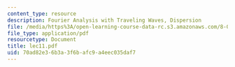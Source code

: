 ```yaml
---
content_type: resource
description: Fourier Analysis with Traveling Waves, Dispersion
file: /media/https%3A/open-learning-course-data-rc.s3.amazonaws.com/8-03-physics-iii-spring-2003/70ad82e36b3a3f6bafc9a4eec035daf7_lec11.pdf
file_type: application/pdf
resourcetype: Document
title: lec11.pdf
uid: 70ad82e3-6b3a-3f6b-afc9-a4eec035daf7
---
```

